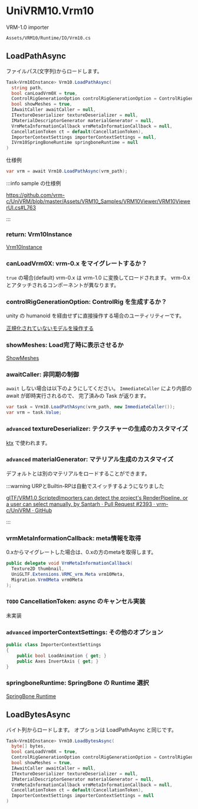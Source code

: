 # UniVRM10.Vrm10

VRM-1.0 importer

`Assets/VRM10/Runtime/IO/Vrm10.cs`

## LoadPathAsync

ファイルパス(文字列)からロードします。

```cs
Task<Vrm10Instance> Vrm10.LoadPathAsync(
  string path,
  bool canLoadVrm0X = true,
  ControlRigGenerationOption controlRigGenerationOption = ControlRigGenerationOption.Generate,
  bool showMeshes = true,
  IAwaitCaller awaitCaller = null,
  ITextureDeserializer textureDeserializer = null,
  IMaterialDescriptorGenerator materialGenerator = null,
  VrmMetaInformationCallback vrmMetaInformationCallback = null,
  CancellationToken ct = default(CancellationToken),
  ImporterContextSettings importerContextSettings = null,
  IVrm10SpringBoneRuntime springboneRuntime = null
)
```

仕様例

```cs
var vrm = await Vrm10.LoadPathAsync(vrm_path);
```

:::info sample の仕様例

https://github.com/vrm-c/UniVRM/blob/master/Assets/VRM10_Samples/VRM10Viewer/VRM10ViewerUI.cs#L763

:::

### return: Vrm10Instance

[Vrm10Instance](/api/runtime-import/UniVRM10_Vrm10Instance)

### canLoadVrm0X: vrm-0.x をマイグレートするか？

`true` の場合(default) vrm-0.x は vrm-1.0 に変換してロードされます。
vrm-0.x とアタッチされるコンポーネントが異なります。

### controlRigGenerationOption: ControlRig を生成するか？

unity の humanoid を経由せずに直接操作する場合のユーティリティーです。

[正規化されていないモデルを操作する](/api/vrm1_controlrig)

### showMeshes: Load完了時に表示させるか

[ShowMeshes](/api/runtime-import/UniGLTF_RuntimeGltfInstance/#showmeshes)

### awaitCaller: 非同期の制御

`await` しない場合は以下のようにしてください。
`ImmediateCaller` により内部の await が即時実行されるので、
完了済みの Task が返ります。

```cs
var task = Vrm10.LoadPathAsync(vrm_path, new ImmediateCaller());
var vrm = task.Value;
```

### `advanced` textureDeserializer: テクスチャーの生成のカスタマイズ

[ktx](/api/runtime-import/import_basisu) で使われます。

### `advanced` materialGenerator: マテリアル生成のカスタマイズ

デフォルトとは別のマテリアルをロードすることができます。

:::warning URPとBuiltin-RPは自動でスイッチするようになりました

[glTF/VRM1.0 ScriptedImporters can detect the project&#39;s RenderPipeline. or a user can select manually. by Santarh · Pull Request #2393 · vrm-c/UniVRM · GitHub](https://github.com/vrm-c/UniVRM/pull/2393)

:::

### vrmMetaInformationCallback: meta情報を取得

0.xからマイグレートした場合は、0.xの方のmetaを取得します。

```cs
public delegate void VrmMetaInformationCallback(
  Texture2D thumbnail,
  UniGLTF.Extensions.VRMC_vrm.Meta vrm10Meta,
  Migration.Vrm0Meta vrm0Meta
);
```

### `TODO` CancellationToken: async のキャンセル実装

未実装

### `advanced` importerContextSettings: その他のオプション

```cs
public class ImporterContextSettings
{
    public bool LoadAnimation { get; }
    public Axes InvertAxis { get; }
}
```

### springboneRuntime: SpringBone の Runtime 選択

[SpringBone Runtime](/api/springbone/vrm1/runtime)

## LoadBytesAsync

バイト列からロードします。
オプションは LoadPathAsync と同じです。

```cs
Task<Vrm10Instance> Vrm10.LoadBytesAsync(
  byte[] bytes,
  bool canLoadVrm0X = true,
  ControlRigGenerationOption controlRigGenerationOption = ControlRigGenerationOption.Generate,
  bool showMeshes = true,
  IAwaitCaller awaitCaller = null,
  ITextureDeserializer textureDeserializer = null,
  IMaterialDescriptorGenerator materialGenerator = null,
  VrmMetaInformationCallback vrmMetaInformationCallback = null,
  CancellationToken ct = default(CancellationToken),
  ImporterContextSettings importerContextSettings = null
)
```
